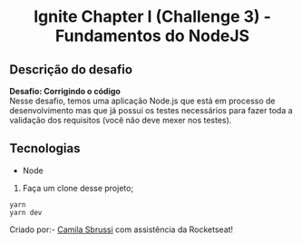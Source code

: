 <h1 align="center"> Ignite Chapter I (Challenge 3) - Fundamentos do NodeJS </h1>


## Descrição do desafio
<strong>Desafio: Corrigindo o código</strong></br>
Nesse desafio, temos uma aplicação Node.js que está em processo de desenvolvimento mas que já possui os testes necessários para fazer toda a validação dos requisitos (você não deve mexer nos testes).


##  Tecnologias
- Node

1. Faça um clone desse projeto;

  ```
  yarn
  yarn dev

  ``` 
  
  
Criado por:- [Camila Sbrussi](https://github.com/camisbrussi/) com assistência da Rocketseat!

